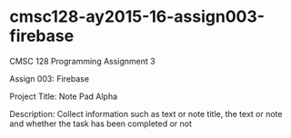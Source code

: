 # cmsc128-ay2015-16-assign003-firebase
CMSC 128 Programming Assignment 3

Assign 003: Firebase

Project Title: Note Pad Alpha

Description: Collect information such as text or note title, the text or
note and whether the task has been completed or not
